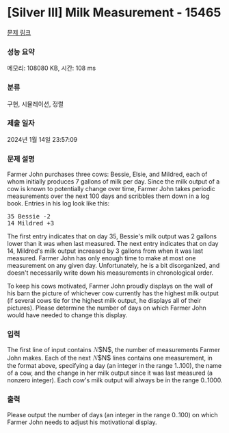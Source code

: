 # [Silver III] Milk Measurement - 15465 

[문제 링크](https://www.acmicpc.net/problem/15465) 

### 성능 요약

메모리: 108080 KB, 시간: 108 ms

### 분류

구현, 시뮬레이션, 정렬

### 제출 일자

2024년 1월 14일 23:57:09

### 문제 설명

<p>Farmer John purchases three cows: Bessie, Elsie, and Mildred, each of whom initially produces 7 gallons of milk per day. Since the milk output of a cow is known to potentially change over time, Farmer John takes periodic measurements over the next 100 days and scribbles them down in a log book. Entries in his log look like this:</p>

<pre>35 Bessie -2
14 Mildred +3
</pre>

<p>The first entry indicates that on day 35, Bessie's milk output was 2 gallons lower than it was when last measured. The next entry indicates that on day 14, Mildred's milk output increased by 3 gallons from when it was last measured. Farmer John has only enough time to make at most one measurement on any given day. Unfortunately, he is a bit disorganized, and doesn't necessarily write down his measurements in chronological order.</p>

<p>To keep his cows motivated, Farmer John proudly displays on the wall of his barn the picture of whichever cow currently has the highest milk output (if several cows tie for the highest milk output, he displays all of their pictures). Please determine the number of days on which Farmer John would have needed to change this display.</p>

### 입력 

 <p>The first line of input contains <mjx-container class="MathJax" jax="CHTML" style="font-size: 109%; position: relative;"><mjx-math class="MJX-TEX" aria-hidden="true"><mjx-mi class="mjx-i"><mjx-c class="mjx-c1D441 TEX-I"></mjx-c></mjx-mi></mjx-math><mjx-assistive-mml unselectable="on" display="inline"><math xmlns="http://www.w3.org/1998/Math/MathML"><mi>N</mi></math></mjx-assistive-mml><span aria-hidden="true" class="no-mathjax mjx-copytext">$N$</span></mjx-container>, the number of measurements Farmer John makes. Each of the next <mjx-container class="MathJax" jax="CHTML" style="font-size: 109%; position: relative;"><mjx-math class="MJX-TEX" aria-hidden="true"><mjx-mi class="mjx-i"><mjx-c class="mjx-c1D441 TEX-I"></mjx-c></mjx-mi></mjx-math><mjx-assistive-mml unselectable="on" display="inline"><math xmlns="http://www.w3.org/1998/Math/MathML"><mi>N</mi></math></mjx-assistive-mml><span aria-hidden="true" class="no-mathjax mjx-copytext">$N$</span></mjx-container> lines contains one measurement, in the format above, specifying a day (an integer in the range 1..100), the name of a cow, and the change in her milk output since it was last measured (a nonzero integer). Each cow's milk output will always be in the range 0..1000.</p>

### 출력 

 <p>Please output the number of days (an integer in the range 0..100) on which Farmer John needs to adjust his motivational display.</p>

